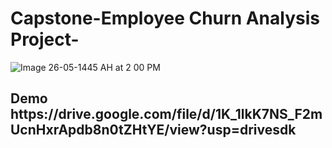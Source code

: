 # Capstone-Employee Churn Analysis Project-
![Image 26-05-1445 AH at 2 00 PM](https://github.com/MaramAIM/Capstone-Project-2-/assets/151571283/1390df5b-af21-43d9-915f-3d23fe8411fe)

<h2 align="left">Demo https://drive.google.com/file/d/1K_1lkK7NS_F2mUcnHxrApdb8n0tZHtYE/view?usp=drivesdk</h2>
